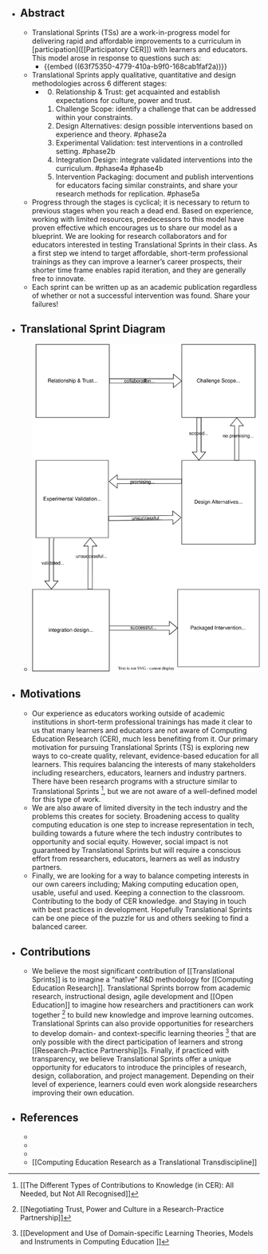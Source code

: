 - ## Abstract
	- Translational Sprints (TSs) are a work-in-progress model for delivering rapid and affordable improvements to a curriculum in [participation]([[Participatory CER]]) with learners and educators. This model arose in response to questions such as:
		- {{embed ((63f75350-4779-410a-b9f0-168cab1faf2a))}}
	- Translational Sprints apply qualitative, quantitative and design methodologies across 6 different stages:
		- 0. Relationship & Trust: get acquainted and establish expectations for culture, power and trust.
		  1. Challenge Scope: identify a challenge that can be addressed within your constraints.
		  2. Design Alternatives: design possible interventions based on experience and theory. #phase2a
		  3. Experimental Validation: test interventions in a controlled setting. #phase2b
		  4. Integration Design: integrate validated interventions into the curriculum. #phase4a #phase4b
		  5. Intervention Packaging: document and publish interventions for educators facing similar constraints, and share your research methods for replication. #phase5a
	- Progress through the stages is cyclical; it is necessary to return to previous stages when you reach a dead end. Based on experience, working with limited resources, predecessors to this model have proven effective which encourages us to share our model as a blueprint. We are looking for research collaborators and for educators interested in testing Translational Sprints in their class. As a first step we intend to target affordable, short-term professional trainings as they can improve a learner’s career prospects, their shorter time frame enables rapid iteration, and they are generally free to innovate.
	- Each sprint can be written up as an academic publication regardless of whether or not a successful intervention was found.  Share your failures!
- ## Translational Sprint Diagram
	- ![translational-research-sprint.svg](../assets/translational-research-sprint_1677098402267_0.svg)
- ## Motivations
	- Our experience as educators working outside of academic institutions in short-term professional trainings has made it clear to us that many learners and educators are not aware of Computing Education Research (CER), much less benefiting from it. Our primary motivation for pursuing Translational Sprints (TS) is exploring new ways to co-create quality, relevant, evidence-based education for all learners. This requires balancing the interests of many stakeholders including researchers, educators, learners and industry partners. There have been research programs with a structure similar to Translational Sprints [^1], but we are not aware of a well-defined model for this type of work.
	- We are also aware of limited diversity in the tech industry and the problems this creates for society. Broadening access to quality computing education is one step to increase representation in tech, building towards a future where the tech industry contributes to opportunity and social equity. However, social impact is not guaranteed by Translational Sprints but will require a conscious effort from researchers, educators, learners as well as industry partners.
	- Finally, we are looking for a way to balance competing interests in our own careers including; Making computing education open, usable, useful and used. Keeping a connection to the classroom. Contributing to the body of CER knowledge. and Staying in touch with best practices in development. Hopefully Translational Sprints can be one piece of the puzzle for us and others seeking to find a balanced career.
- ## Contributions
	- We believe the most significant contribution of [[Translational Sprints]] is to imagine a “native” R&D methodology for [[Computing Education Research]]. Translational Sprints borrow from academic research, instructional design, agile development and [[Open Education]] to imagine how researchers and practitioners can work together [^2] to build new knowledge and improve learning outcomes. Translational Sprints can also provide opportunities for researchers to develop domain- and context-specific learning theories [^3] that are only possible with the direct participation of learners and strong [[Research-Practice Partnership]]s. Finally, if practiced with transparency, we believe Translational Sprints offer a unique opportunity for educators to introduce the principles of research, design, collaboration, and project management. Depending on their level of experience, learners could even work alongside researchers improving their own education.
- ## References
	- [^1]: [[The Different Types of Contributions to Knowledge (in CER): All Needed, but Not All Recognised]]
	- [^2]: [[Negotiating Trust, Power and Culture in a Research-Practice Partnership]]
	- [^3]: [[Development and Use of Domain-specific Learning Theories, Models and Instruments in Computing Education ]]
	- [[Computing Education Research as a Translational Transdiscipline]]